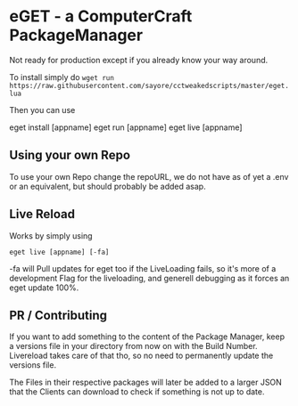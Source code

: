 # eGET - a ComputerCraft PackageManager

Not ready for production except if you already know your way around.

To install simply do 
`wget run https://raw.githubusercontent.com/sayore/cctweakedscripts/master/eget.lua`

Then you can use

eget install [appname]
eget run [appname]
eget live [appname]

## Using your own Repo

To use your own Repo change the repoURL, we do not have as of yet a .env or an equivalent, but should probably be added asap.

## Live Reload

Works by simply using

`eget live [appname] [-fa]`

-fa will Pull updates for eget too if the LiveLoading fails, so it's more of a development Flag for the liveloading, and generell debugging as it forces an eget update 100%.

## PR / Contributing

If you want to add something to the content of the Package Manager, keep a versions file in your directory from now on with the Build Number. Livereload takes care of that tho, so no need to permanently update the versions file.

The Files in their respective packages will later be added to a larger JSON that the Clients can download to check if something is not up to date.